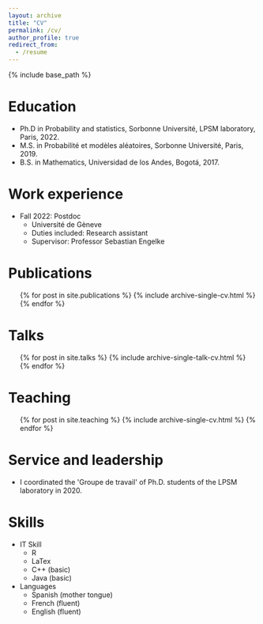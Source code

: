 ```yaml
---
layout: archive
title: "CV"
permalink: /cv/
author_profile: true
redirect_from:
  - /resume
---
```


{% include base_path %}

Education
======
* Ph.D in Probability and statistics, Sorbonne Université, LPSM laboratory, Paris, 2022. 
* M.S. in Probabilité et modèles aléatoires, Sorbonne Université, Paris, 2019.
* B.S. in Mathematics, Universidad de los Andes, Bogotá, 2017.


Work experience
======
* Fall 2022: Postdoc
  * Université de Gèneve
  * Duties included: Research assistant
  * Supervisor: Professor Sebastian Engelke
  

Publications
======
  <ul>{% for post in site.publications %}
    {% include archive-single-cv.html %}
  {% endfor %}</ul>
  
Talks
======
  <ul>{% for post in site.talks %}
    {% include archive-single-talk-cv.html %}
  {% endfor %}</ul>
  
Teaching
======
  <ul>{% for post in site.teaching %}
    {% include archive-single-cv.html %}
  {% endfor %}</ul>
  
Service and leadership
======
* I coordinated the 'Groupe de travail' of Ph.D. students of the LPSM laboratory in 2020. 

Skills
======
* IT Skill 
    * R
    * LaTex
    * C++ (basic)
    * Java (basic)
* Languages
  * Spanish (mother tongue)
  * French (fluent)
  * English (fluent)
